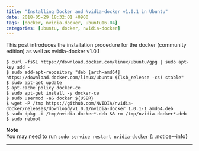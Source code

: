 ```yaml
---
title: "Installing Docker and Nvidia-docker v1.0.1 in Ubuntu"
date: 2018-05-29 18:32:01 +0900
tags: [docker, nvidia-docker, ubuntu16.04]
categories: [ubuntu, docker, nvidia-docker]
---
```

This post introduces the installation procedure for the docker (community edition) as well as nvidia-docker v1.0.1

```shell
$ curl -fsSL https://download.docker.com/linux/ubuntu/gpg | sudo apt-key add -
$ sudo add-apt-repository "deb [arch=amd64] https://download.docker.com/linux/ubuntu $(lsb_release -cs) stable"
$ sudo apt-get update 
$ apt-cache policy docker-ce
$ sudo apt-get install -y docker-ce
$ sudo usermod -aG docker ${USER}
$ wget -P /tmp https://github.com/NVIDIA/nvidia-docker/releases/download/v1.0.1/nvidia-docker_1.0.1-1_amd64.deb
$ sudo dpkg -i /tmp/nvidia-docker*.deb && rm /tmp/nvidia-docker*.deb
$ sudo reboot
```

**Note**<br/>
You may need to run `sudo service restart nvidia-docker`
{: .notice--info}

---
